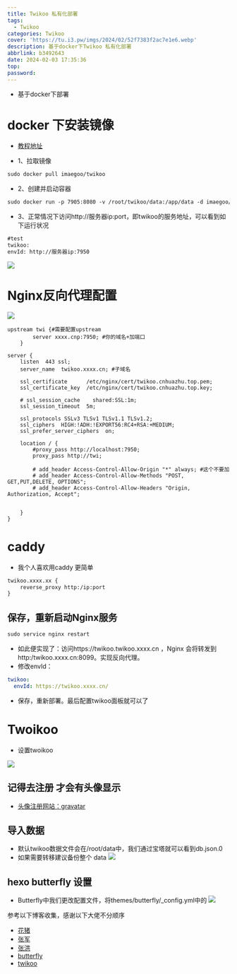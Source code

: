 ```yaml
---
title: Twikoo 私有化部署
tags:
  - Twikoo
categories: Twikoo
cover: 'https://tu.i3.pw/imgs/2024/02/52f7383f2ac7e1e6.webp'
description: 基于docker下Twikoo 私有化部署
abbrlink: b3492643
date: 2024-02-03 17:35:36
top:
password:
---
```

- 基于docker下部署

# docker 下安装镜像

- [教程地址](https://xx.6669998.xyz/post/4eb3381c.html)

- 1、拉取镜像

```markdown
sudo docker pull imaegoo/twikoo
```

- 2、创建并启动容器

```markdown
sudo docker run -p 7905:8080 -v /root/twikoo/data:/app/data -d imaegoo/twikoo
```

- 3、正常情况下访问http://服务器ip:port，即twikoo的服务地址，可以看到如下运行状况

```markdown
#test
twikoo:
envId: http://服务器ip:7950
```
![](https://tu.i3.pw/imgs/2024/02/dd0732976a9c2c08.png)

# Nginx反向代理配置

![](https://tu.i3.pw/imgs/2024/02/4eaf8a96e9d17156.png)
```nginx
upstream twi {#需要配置upstream
        server xxxx.cnp:7950; #你的域名+加端口
    }  

server {
    listen  443 ssl;
    server_name  twikoo.xxxx.cn; #子域名

    ssl_certificate      /etc/nginx/cert/twikoo.cnhuazhu.top.pem;
    ssl_certificate_key  /etc/nginx/cert/twikoo.cnhuazhu.top.key;

    # ssl_session_cache    shared:SSL:1m;
    ssl_session_timeout  5m;
    
    ssl_protocols SSLv3 TLSv1 TLSv1.1 TLSv1.2;
    ssl_ciphers  HIGH:!ADH:!EXPORT56:RC4+RSA:+MEDIUM;
    ssl_prefer_server_ciphers  on;

    location / {
        #proxy_pass http://localhost:7950;
        proxy_pass http://twi;

        # add_header Access-Control-Allow-Origin "*" always; #这个不要加
        # add_header Access-Control-Allow-Methods "POST, GET,PUT,DELETE, OPTIONS";
        # add_header Access-Control-Allow-Headers "Origin, Authorization, Accept";
  
        
    }
}
```
# caddy 

- 我个人喜欢用caddy 更简单

```markdown
twikoo.xxxx.xx {
    reverse_proxy http:/ip:port
}
```


## 保存，重新启动Nginx服务

```markdown
sudo service nginx restart
```

- 如此便实现了：访问https://twikoo.twikoo.xxxx.cn ，Nginx 会将转发到 http:/twikoo.xxxx.cn:8099。实现反向代理。
- 修改envId：

```yaml
twikoo:
  envId: https://twikoo.xxxx.cn/
```

- 保存，重新部署。最后配置twikoo面板就可以了

# Twoikoo

- 设置twoikoo

![](https://tu.i3.pw/imgs/2024/02/50020e2aa1389d06.png)
## 记得去注册 才会有头像显示

- [头像注册网站：gravatar](https://gravatar.com/profile/links)

## 导入数据

- 默认twikoo数据文件会在/root/data中，我们通过宝塔就可以看到db.json.0
- 如果需要转移建议备份整个 data
![](https://tu.i3.pw/imgs/2024/02/7024ec006dfacda3.jpg)

## hexo butterfly 设置

- Butterfly中我们更改配置文件，将themes/butterfly/_config.yml中的
![](https://tu.i3.pw/imgs/2024/02/caae94c0ad74f0d8.png)



参考以下博客收集，感谢以下大佬不分顺序
- [花猪](https://cnhuazhu.top/butterfly/2022/09/20/Twikoo%E7%A7%81%E6%9C%89%E5%8C%96%E9%83%A8%E7%BD%B2/)
- [张军](https://xiaoniuhululu.com/2022-08-09_twikoo_privatization_deployment_tutorial/?highlight=twikoo)
- [张洪](https://blog.zhheo.com/p/99d020fe.html)
- [butterfly](https://butterfly.js.org/posts/ceeb73f/#%E8%A9%95%E8%AB%96)
- [twikoo](https://twikoo.js.org/)